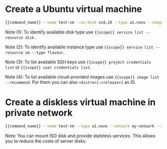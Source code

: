 # Create a Ubuntu virtual machine

```bash
{{command_name}} --name test-vm --os-disk ssd,10 --type a1.nano --image debian --ssh my-ssh
```

Note (1): To identify available disk type use ```{{scope}} service list --resource disk``` .

Note (2): To identify available instance type use ```{{scope}} service list --resource vm --type flavour```.

Note (3): To list available SSH keys use ```{{scope}} project credentials list``` or ```{{scope}} user credentials list```.

Note (4): To list available cloud-provided images use ```{{scope}} image list --recommend```.
          For them you can also ```<distro>[:<release>]``` as ID.

# Create a diskless virtual machine in private network

```bash
{{command_name}} --name test-vm --type a1.nano --network my-network --ssh so-wp
```

Note: You can mount ISO disk and provide stateless services. 
      This allows you to reduce the costs of server disks.
